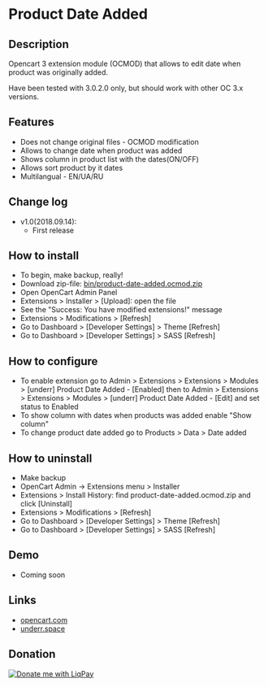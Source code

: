# Product Date Added

## Description
Opencart 3 extension module (OCMOD) that allows to edit date when product was originally added.

Have been tested with 3.0.2.0 only, but should work with other OC 3.x versions.

## Features
* Does not change original files - OCMOD modification
* Allows to change date when product was added
* Shows column in product list with the dates(ON/OFF)
* Allows sort product by it dates
* Multilangual - EN/UA/RU

## Change log

* v1.0(2018.09.14):
  * First release

## How to install
* To begin, make backup, really!
* Download zip-file: [bin/product-date-added.ocmod.zip](https://github.com/underr-ua/ocmod3-product-date-added/raw/master/bin/product-date-added.ocmod.zip)
* Open OpenCart Admin Panel
* Extensions > Installer > [Upload]: open the file
* See the "Success: You have modified extensions!" message
* Extensions > Modifications > [Refresh]
* Go to Dashboard > [Developer Settings] > Theme [Refresh]
* Go to Dashboard > [Developer Settings] > SASS [Refresh]

## How to configure
* To enable extension go to Admin > Extensions > Extensions > Modules > [underr] Product Date Added - [Enabled] then to Admin > Extensions > Extensions > Modules > [underr] Product Date Added - [Edit] and set status to Enabled
* To show column with dates when products was added enable "Show column"
* To change product date added go to Products > Data > Date added

## How to uninstall
* Make backup
* OpenCart Admin -> Extensions menu > Installer
* Extensions > Install History: find product-date-added.ocmod.zip and click [Uninstall]
* Extensions > Modifications > [Refresh]
* Go to Dashboard > [Developer Settings] > Theme [Refresh]
* Go to Dashboard > [Developer Settings] > SASS [Refresh]

## Demo
* Coming soon

## Links
* [opencart.com](https://www.opencart.com/index.php?route=marketplace/extension/info&extension_id=35071)
* [underr.space](https://underr.space/notes/projects/project-009.html)

## Donation
<a href='https://www.liqpay.ua/en/checkout/card/underr' target='_blank'><img src='https://image.ibb.co/nA3HoS/liqpay.png' border='0' alt='Donate me with LiqPay'/></a>
